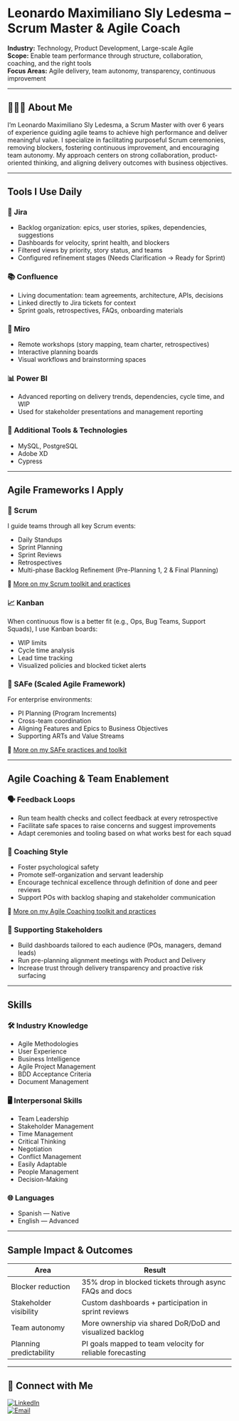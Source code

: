 # Leonardo Maximiliano Sly Ledesma – Scrum Master & Agile Coach

**Industry:** Technology, Product Development, Large-scale Agile  
**Scope:** Enable team performance through structure, collaboration, coaching, and the right tools  
**Focus Areas:** Agile delivery, team autonomy, transparency, continuous improvement

---

## 👨🏻‍💻 About Me

I’m Leonardo Maximiliano Sly Ledesma, a Scrum Master with over 6 years of experience guiding agile teams to achieve high performance and deliver meaningful value. I specialize in facilitating purposeful Scrum ceremonies, removing blockers, fostering continuous improvement, and encouraging team autonomy. My approach centers on strong collaboration, product-oriented thinking, and aligning delivery outcomes with business objectives.

---

## Tools I Use Daily

### 📌 Jira  
- Backlog organization: epics, user stories, spikes, dependencies, suggestions  
- Dashboards for velocity, sprint health, and blockers  
- Filtered views by priority, story status, and teams  
- Configured refinement stages (Needs Clarification → Ready for Sprint)

### 📚 Confluence  
- Living documentation: team agreements, architecture, APIs, decisions  
- Linked directly to Jira tickets for context  
- Sprint goals, retrospectives, FAQs, onboarding materials

### 🧠 Miro  
- Remote workshops (story mapping, team charter, retrospectives)  
- Interactive planning boards  
- Visual workflows and brainstorming spaces

### 📊 Power BI  
- Advanced reporting on delivery trends, dependencies, cycle time, and WIP  
- Used for stakeholder presentations and management reporting

### 🧰 Additional Tools & Technologies  
- MySQL, PostgreSQL  
- Adobe XD  
- Cypress

---

## Agile Frameworks I Apply

### 🔁 Scrum  
I guide teams through all key Scrum events:  
- Daily Standups  
- Sprint Planning  
- Sprint Reviews  
- Retrospectives  
- Multi-phase Backlog Refinement (Pre-Planning 1, 2 & Final Planning)  

🔗 [More on my Scrum toolkit and practices](https://github.com/slylikealeon/Sly_Portfolio/tree/master/agile-toolkit/scrum)

### 📈 Kanban  
When continuous flow is a better fit (e.g., Ops, Bug Teams, Support Squads), I use Kanban boards:  
- WIP limits  
- Cycle time analysis  
- Lead time tracking  
- Visualized policies and blocked ticket alerts

### 🧩 SAFe (Scaled Agile Framework)  
For enterprise environments:  
- PI Planning (Program Increments)  
- Cross-team coordination  
- Aligning Features and Epics to Business Objectives  
- Supporting ARTs and Value Streams  

🔗 [More on my SAFe practices and toolkit](https://github.com/slylikealeon/Sly_Portfolio/tree/master/agile-toolkit/safe)

---

## Agile Coaching & Team Enablement

### 🗣️ Feedback Loops  
- Run team health checks and collect feedback at every retrospective  
- Facilitate safe spaces to raise concerns and suggest improvements  
- Adapt ceremonies and tooling based on what works best for each squad

### 🌱 Coaching Style  
- Foster psychological safety  
- Promote self-organization and servant leadership  
- Encourage technical excellence through definition of done and peer reviews  
- Support POs with backlog shaping and stakeholder communication  

🔗 [More on my Agile Coaching toolkit and practices](https://github.com/slylikealeon/Sly_Portfolio/tree/master/agile-toolkit/coaching)

### 🤝 Supporting Stakeholders  
- Build dashboards tailored to each audience (POs, managers, demand leads)  
- Run pre-planning alignment meetings with Product and Delivery  
- Increase trust through delivery transparency and proactive risk surfacing

---

## Skills

### 🛠 Industry Knowledge  
- Agile Methodologies  
- User Experience  
- Business Intelligence  
- Agile Project Management  
- BDD Acceptance Criteria  
- Document Management

### 🖥 Interpersonal Skills  
- Team Leadership  
- Stakeholder Management  
- Time Management  
- Critical Thinking  
- Negotiation  
- Conflict Management  
- Easily Adaptable  
- People Management  
- Decision-Making

### 🌐 Languages  
- Spanish — Native  
- English — Advanced

---

## Sample Impact & Outcomes

| Area                   | Result                                                   |
|------------------------|----------------------------------------------------------|
| Blocker reduction      | 35% drop in blocked tickets through async FAQs and docs |
| Stakeholder visibility | Custom dashboards + participation in sprint reviews      |
| Team autonomy          | More ownership via shared DoR/DoD and visualized backlog |
| Planning predictability| PI goals mapped to team velocity for reliable forecasting|

---

## 🤝 Connect with Me

[![LinkedIn](https://imgs.search.brave.com/wbcWsku_qCR_yuxwaHpDm0P97GK4wPnlwlmZ1wVf_TQ/rs:fit:500:0:1:0/g:ce/aHR0cHM6Ly9jZG4t/aWNvbnMtcG5nLmZy/ZWVwaWsuY29tLzI1/Ni8yNjczLzI2NzM3/NzcucG5zP3NlbXQ9/YWlzX2h5YnJyaWQ)](https://www.linkedin.com/in/slyleonardo/)  
[![Email](https://imgs.search.brave.com/VnAVHyy5HsyYhhHzUB7zC-o3EVEyoh_-t12oVNT8WpU/rs:fit:500:0:1:0/g:ce/aHR0cHM6Ly9jZG4t/aWNvbnMtcG5nLmZy/ZWVwaWsuY29tLzI1/Ni84ODgvODg4ODUz/LnBuZz9zZW10PWFp/c19oeWJyaWQ)](mailto:leonardo.m.sly@hotmail.com)
